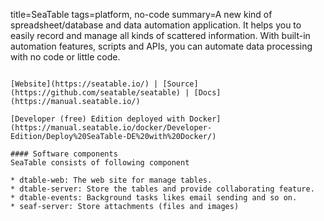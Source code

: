 title=SeaTable
tags=platform, no-code
summary=A new kind of spreadsheet/database and data automation application. It helps you to easily record and manage all kinds of scattered information. With built-in automation features, scripts and APIs, you can automate data processing with no code or little code.
~~~~~~

[Website](https://seatable.io/) | [Source](https://github.com/seatable/seatable) | [Docs](https://manual.seatable.io/)

[Developer (free) Edition deployed with Docker](https://manual.seatable.io/docker/Developer-Edition/Deploy%20SeaTable-DE%20with%20Docker/)

#### Software components
SeaTable consists of following component

* dtable-web: The web site for manage tables.
* dtable-server: Store the tables and provide collaborating feature.
* dtable-events: Background tasks likes email sending and so on.
* seaf-server: Store attachments (files and images)

